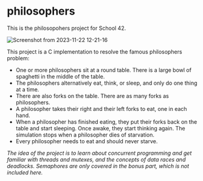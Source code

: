 # philosophers

  This is the philosopohers project for School 42.
  
  ![Screenshot from 2023-11-22 12-21-16](https://github.com/jlupito/philosophers/assets/113239012/b0fe5ed4-cd99-42db-859d-996cdc3b6543)

This project is a C implementation to resolve the famous philosophers problem:
- One or more philosophers sit at a round table. There is a large bowl of spaghetti in the middle of the table.
- The philosophers alternatively eat, think, or sleep, and only do one thing at a time.
- There are also forks on the table. There are as many forks as philosophers.
- A philosopher takes their right and their left forks to eat, one in each hand.
- When a philosopher has finished eating, they put their forks back on the table and
  start sleeping. Once awake, they start thinking again. The simulation stops when
  a philosopher dies of starvation.
- Every philosopher needs to eat and should never starve.

*The idea of the project is to learn about concurrent programming and get
familiar with threads and mutexes, and the concepts of data races and deadlocks.
Semaphores are only covered in the bonus part, which is not included here.*
